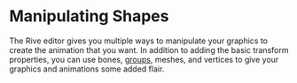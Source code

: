 # Manipulating Shapes

The Rive editor gives you multiple ways to manipulate your graphics to create the animation that you want. In addition to adding the basic transform properties, you can use bones, [groups](../fundamentals/groups/), meshes, and vertices to give your graphics and animations some added flair.&#x20;
